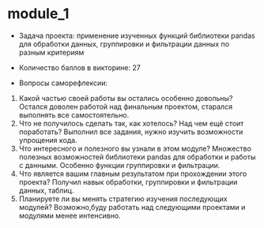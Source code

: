 # module_1
- Задача проекта: применение изученных функций библиотеки pandas для обработки данных, группировки и фильтрации данных по разным критериям

- Количество баллов в викторине: 27

- Вопросы саморефлексии:
1. Какой частью своей работы вы остались особенно довольны?
Остался доволен работой над финальным проектом, старался выполнять все самостоятельно.
2. Что не получилось сделать так, как хотелось? Над чем ещё стоит поработать?
Выполнил все задания, нужно изучить возможности упрощения кода.
3. Что интересного и полезного вы узнали в этом модуле?
Множество полезных возможностей библиотеки pandas для обработки и работы с данными. Особенно функции группировки и фильтрации.
4. Что является вашим главным результатом при прохождении этого проекта?
Получил навык обработки, группировки и фильтрации данных, таблиц.
5. Планируете ли вы менять стратегию изучения последующих модулей?
Возможно,буду работать над следующими проектами и модулями менее интенсивно. 
